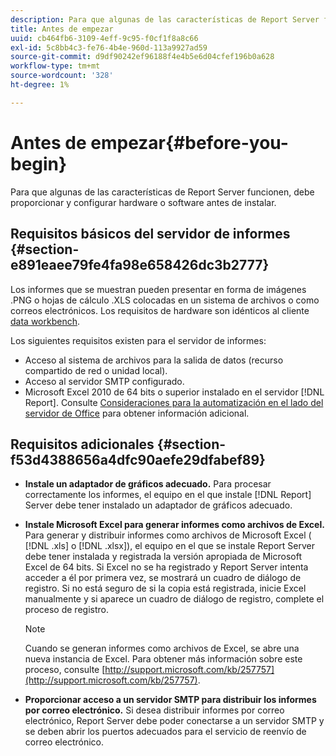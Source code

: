 ```yaml
---
description: Para que algunas de las características de Report Server funcionen, debe proporcionar y configurar hardware o software antes de instalar.
title: Antes de empezar
uuid: cb464fb6-3109-4eff-9c95-f0cf1f8a8c66
exl-id: 5c8bb4c3-fe76-4b4e-960d-113a9927ad59
source-git-commit: d9df90242ef96188f4e4b5e6d04cfef196b0a628
workflow-type: tm+mt
source-wordcount: '328'
ht-degree: 1%

---
```


# Antes de empezar{#before-you-begin}

Para que algunas de las características de Report Server funcionen, debe proporcionar y configurar hardware o software antes de instalar.

## Requisitos básicos del servidor de informes {#section-e891eaee79fe4fa98e658426dc3b2777}

Los informes que se muestran pueden presentar en forma de imágenes .PNG o hojas de cálculo .XLS colocadas en un sistema de archivos o como correos electrónicos. Los requisitos de hardware son idénticos al cliente [data workbench](https://docs.adobe.com/content/help/en/data-workbench/using/install/c-data-workbench-client-install.html#Data_Workbench_Client_Minimum_System_Requirements).

Los siguientes requisitos existen para el servidor de informes:

* Acceso al sistema de archivos para la salida de datos (recurso compartido de red o unidad local).
* Acceso al servidor SMTP configurado.
* Microsoft Excel 2010 de 64 bits o superior instalado en el servidor [!DNL Report]. Consulte [Consideraciones para la automatización en el lado del servidor de Office](http://support.microsoft.com/kb/257757) para obtener información adicional.

## Requisitos adicionales {#section-f53d4388656a4dfc90aefe29dfabef89}

* **Instale un adaptador de gráficos adecuado.** Para procesar correctamente los informes, el equipo en el que instale  [!DNL Report] Server debe tener instalado un adaptador de gráficos adecuado.

* **Instale Microsoft Excel para generar informes como archivos de Excel.** Para generar y distribuir informes como archivos de Microsoft Excel (  [!DNL .xls] o  [!DNL .xlsx]), el equipo en el que se instale Report Server debe tener instalada y registrada la versión apropiada de Microsoft Excel de 64 bits. Si Excel no se ha registrado y Report Server intenta acceder a él por primera vez, se mostrará un cuadro de diálogo de registro. Si no está seguro de si la copia está registrada, inicie Excel manualmente y si aparece un cuadro de diálogo de registro, complete el proceso de registro.

   >[!NOTE]
   >
   >Cuando se generan informes como archivos de Excel, se abre una nueva instancia de Excel. Para obtener más información sobre este proceso, consulte [http://support.microsoft.com/kb/257757](http://support.microsoft.com/kb/257757).

* **Proporcionar acceso a un servidor SMTP para distribuir los informes por correo electrónico.** Si desea distribuir informes por correo electrónico, Report Server debe poder conectarse a un servidor SMTP y se deben abrir los puertos adecuados para el servicio de reenvío de correo electrónico.
